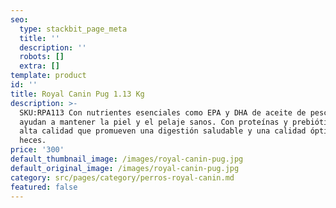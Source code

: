 ```yaml
---
seo:
  type: stackbit_page_meta
  title: ''
  description: ''
  robots: []
  extra: []
template: product
id: ''
title: Royal Canin Pug 1.13 Kg
description: >-
  SKU:RPA113 Con nutrientes esenciales como EPA y DHA de aceite de pescado que
  ayudan a mantener la piel y el pelaje sanos. Con proteínas y prebióticos de
  alta calidad que promueven una digestión saludable y una calidad óptima de las
  heces.
price: '300'
default_thumbnail_image: /images/royal-canin-pug.jpg
default_original_image: /images/royal-canin-pug.jpg
category: src/pages/category/perros-royal-canin.md
featured: false
---
```

